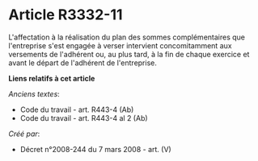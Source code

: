 # Article R3332-11

L'affectation à la réalisation du plan des sommes complémentaires que l'entreprise s'est engagée à verser intervient
concomitamment aux versements de l'adhérent ou, au plus tard, à la fin de chaque exercice et avant le départ de l'adhérent de
l'entreprise.

**Liens relatifs à cet article**

_Anciens textes_:

  - Code du travail - art. R443-4 (Ab)
  - Code du travail - art. R443-4 al 2 (Ab)

_Créé par_:

  - Décret n°2008-244 du 7 mars 2008 - art. (V)
